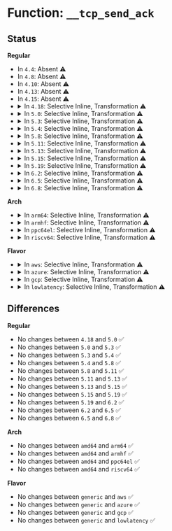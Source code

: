 # Function: <code>__tcp_send_ack</code>

## Status
<b>Regular</b>
<ul>
<li>
In <code>4.4</code>: Absent ⚠️
</li>
<li>
In <code>4.8</code>: Absent ⚠️
</li>
<li>
In <code>4.10</code>: Absent ⚠️
</li>
<li>
In <code>4.13</code>: Absent ⚠️
</li>
<li>
In <code>4.15</code>: Absent ⚠️
</li>
<li>
<details>
<summary>In <code>4.18</code>: Selective Inline, Transformation ⚠️</summary>

```c
void __tcp_send_ack(struct sock *sk, u32 rcv_nxt);
```

**Collision:** Unique Global

**Inline:** Selective

**Transformation:** True

**Instances:**

```
In net/ipv4/tcp_output.c (ffffffff8190c233)
Location: net/ipv4/tcp_output.c:3585
Inline: True
Inline callers:
  - net/ipv4/tcp_output.c:tcp_send_delayed_ack
Direct callers:
  - net/ipv4/tcp_output.c:tcp_send_delayed_ack
```
**Symbols:**

```
ffffffff8190a7d0-ffffffff8190a8cf: __tcp_send_ack.part.46 (STB_LOCAL)
ffffffff8190a8d0-ffffffff8190a8e9: __tcp_send_ack (STB_GLOBAL)
```
</details>
</li>
<li>
<details>
<summary>In <code>5.0</code>: Selective Inline, Transformation ⚠️</summary>

```c
void __tcp_send_ack(struct sock *sk, u32 rcv_nxt);
```

**Collision:** Unique Global

**Inline:** Selective

**Transformation:** True

**Instances:**

```
In net/ipv4/tcp_output.c (ffffffff8193a503)
Location: net/ipv4/tcp_output.c:3617
Inline: True
Inline callers:
  - net/ipv4/tcp_output.c:tcp_send_delayed_ack
Direct callers:
  - net/ipv4/tcp_output.c:tcp_send_delayed_ack
```
**Symbols:**

```
ffffffff81938a70-ffffffff81938b6f: __tcp_send_ack.part.48 (STB_LOCAL)
ffffffff81938b70-ffffffff81938b89: __tcp_send_ack (STB_GLOBAL)
```
</details>
</li>
<li>
<details>
<summary>In <code>5.3</code>: Selective Inline, Transformation ⚠️</summary>

```c
void __tcp_send_ack(struct sock *sk, u32 rcv_nxt);
```

**Collision:** Unique Global

**Inline:** Selective

**Transformation:** True

**Instances:**

```
In net/ipv4/tcp_output.c (ffffffff8199e851)
Location: net/ipv4/tcp_output.c:3652
Inline: True
Inline callers:
  - net/ipv4/tcp_output.c:tcp_send_delayed_ack
Direct callers:
  - net/ipv4/tcp_output.c:tcp_send_delayed_ack
```
**Symbols:**

```
ffffffff8199b9b0-ffffffff8199bac1: __tcp_send_ack.part.0 (STB_LOCAL)
ffffffff8199bad0-ffffffff8199bae9: __tcp_send_ack (STB_GLOBAL)
```
</details>
</li>
<li>
<details>
<summary>In <code>5.4</code>: Selective Inline, Transformation ⚠️</summary>

```c
void __tcp_send_ack(struct sock *sk, u32 rcv_nxt);
```

**Collision:** Unique Global

**Inline:** Selective

**Transformation:** True

**Instances:**

```
In net/ipv4/tcp_output.c (ffffffff819d5361)
Location: net/ipv4/tcp_output.c:3684
Inline: True
Inline callers:
  - net/ipv4/tcp_output.c:tcp_send_delayed_ack
Direct callers:
  - net/ipv4/tcp_output.c:tcp_send_delayed_ack
```
**Symbols:**

```
ffffffff819d23d0-ffffffff819d24e1: __tcp_send_ack.part.0 (STB_LOCAL)
ffffffff819d24f0-ffffffff819d2509: __tcp_send_ack (STB_GLOBAL)
```
</details>
</li>
<li>
<details>
<summary>In <code>5.8</code>: Selective Inline, Transformation ⚠️</summary>

```c
void __tcp_send_ack(struct sock *sk, u32 rcv_nxt);
```

**Collision:** Unique Global

**Inline:** Selective

**Transformation:** True

**Instances:**

```
In net/ipv4/tcp_output.c (ffffffff81ac1cab)
Location: net/ipv4/tcp_output.c:3757
Inline: True
Inline callers:
  - net/ipv4/tcp_output.c:tcp_send_delayed_ack
Direct callers:
  - net/ipv4/tcp_output.c:tcp_send_delayed_ack
  - net/ipv4/bpf_tcp_ca.c:bpf_tcp_send_ack
```
**Symbols:**

```
ffffffff81abf130-ffffffff81abf241: __tcp_send_ack.part.0 (STB_LOCAL)
ffffffff81abf250-ffffffff81abf269: __tcp_send_ack (STB_GLOBAL)
```
</details>
</li>
<li>
<details>
<summary>In <code>5.11</code>: Selective Inline, Transformation ⚠️</summary>

```c
void __tcp_send_ack(struct sock *sk, u32 rcv_nxt);
```

**Collision:** Unique Global

**Inline:** Selective

**Transformation:** True

**Instances:**

```
In net/ipv4/tcp_output.c (ffffffff81acd710)
Location: net/ipv4/tcp_output.c:3936
Inline: True
Inline callers:
  - net/ipv4/tcp_output.c:tcp_send_delayed_ack
Direct callers:
  - net/ipv4/tcp_output.c:tcp_send_delayed_ack
  - net/ipv4/bpf_tcp_ca.c:bpf_tcp_send_ack
```
**Symbols:**

```
ffffffff81acaa90-ffffffff81acac34: __tcp_send_ack.part.0 (STB_LOCAL)
ffffffff81acac40-ffffffff81acac59: __tcp_send_ack (STB_GLOBAL)
```
</details>
</li>
<li>
<details>
<summary>In <code>5.13</code>: Selective Inline, Transformation ⚠️</summary>

```c
void __tcp_send_ack(struct sock *sk, u32 rcv_nxt);
```

**Collision:** Unique Global

**Inline:** Selective

**Transformation:** True

**Instances:**

```
In net/ipv4/tcp_output.c (ffffffff81ab88db)
Location: net/ipv4/tcp_output.c:3933
Inline: True
Inline callers:
  - net/ipv4/tcp_output.c:tcp_send_delayed_ack
Direct callers:
  - net/ipv4/tcp_output.c:tcp_send_delayed_ack
  - net/ipv4/bpf_tcp_ca.c:bpf_tcp_send_ack
```
**Symbols:**

```
ffffffff81ab5a80-ffffffff81ab5c25: __tcp_send_ack.part.0 (STB_LOCAL)
ffffffff81ab5c30-ffffffff81ab5c49: __tcp_send_ack (STB_GLOBAL)
```
</details>
</li>
<li>
<details>
<summary>In <code>5.15</code>: Selective Inline, Transformation ⚠️</summary>

```c
void __tcp_send_ack(struct sock *sk, u32 rcv_nxt);
```

**Collision:** Unique Global

**Inline:** Selective

**Transformation:** True

**Instances:**

```
In net/ipv4/tcp_output.c (ffffffff81b75afb)
Location: net/ipv4/tcp_output.c:3934
Inline: True
Inline callers:
  - net/ipv4/tcp_output.c:tcp_send_delayed_ack
Direct callers:
  - net/ipv4/tcp_output.c:tcp_send_delayed_ack
  - net/ipv4/bpf_tcp_ca.c:bpf_tcp_send_ack
```
**Symbols:**

```
ffffffff81b72ac0-ffffffff81b72c75: __tcp_send_ack.part.0 (STB_LOCAL)
ffffffff81d3b2bf-ffffffff81d3b2df: __tcp_send_ack.part.0.cold (STB_LOCAL)
ffffffff81b72c80-ffffffff81b72c99: __tcp_send_ack (STB_GLOBAL)
```
</details>
</li>
<li>
<details>
<summary>In <code>5.19</code>: Selective Inline, Transformation ⚠️</summary>

```c
void __tcp_send_ack(struct sock *sk, u32 rcv_nxt);
```

**Collision:** Unique Global

**Inline:** Selective

**Transformation:** True

**Instances:**

```
In net/ipv4/tcp_output.c (ffffffff81d053cc)
Location: net/ipv4/tcp_output.c:3943
Inline: True
Inline callers:
  - net/ipv4/tcp_output.c:tcp_send_delayed_ack
Direct callers:
  - net/ipv4/tcp_output.c:tcp_send_delayed_ack
  - net/ipv4/bpf_tcp_ca.c:bpf_tcp_send_ack
```
**Symbols:**

```
ffffffff81d02180-ffffffff81d02344: __tcp_send_ack.part.0 (STB_LOCAL)
ffffffff81f07be2-ffffffff81f07c02: __tcp_send_ack.part.0.cold (STB_LOCAL)
ffffffff81d02350-ffffffff81d0237d: __tcp_send_ack (STB_GLOBAL)
```
</details>
</li>
<li>
<details>
<summary>In <code>6.2</code>: Selective Inline, Transformation ⚠️</summary>

```c
void __tcp_send_ack(struct sock *sk, u32 rcv_nxt);
```

**Collision:** Unique Global

**Inline:** Selective

**Transformation:** True

**Instances:**

```
In net/ipv4/tcp_output.c (ffffffff81eca49c)
Location: net/ipv4/tcp_output.c:3945
Inline: True
Inline callers:
  - net/ipv4/tcp_output.c:tcp_send_delayed_ack
Direct callers:
  - net/ipv4/tcp_output.c:tcp_send_delayed_ack
  - net/ipv4/bpf_tcp_ca.c:bpf_tcp_send_ack
```
**Symbols:**

```
ffffffff81ec7330-ffffffff81ec74f4: __tcp_send_ack.part.0 (STB_LOCAL)
ffffffff820af674-ffffffff820af694: __tcp_send_ack.part.0.cold (STB_LOCAL)
ffffffff81ec7510-ffffffff81ec753d: __tcp_send_ack (STB_GLOBAL)
```
</details>
</li>
<li>
<details>
<summary>In <code>6.5</code>: Selective Inline, Transformation ⚠️</summary>

```c
void __tcp_send_ack(struct sock *sk, u32 rcv_nxt);
```

**Collision:** Unique Global

**Inline:** Selective

**Transformation:** True

**Instances:**

```
In net/ipv4/tcp_output.c (ffffffff81f28fdc)
Location: net/ipv4/tcp_output.c:4034
Inline: True
Inline callers:
  - net/ipv4/tcp_output.c:tcp_send_delayed_ack
Direct callers:
  - net/ipv4/tcp_output.c:tcp_send_delayed_ack
  - net/ipv4/bpf_tcp_ca.c:bpf_tcp_send_ack
```
**Symbols:**

```
ffffffff81f25c10-ffffffff81f25dd0: __tcp_send_ack.part.0 (STB_LOCAL)
ffffffff82130a40-ffffffff82130a6f: __tcp_send_ack.part.0.cold (STB_LOCAL)
ffffffff81f25de0-ffffffff81f25e0d: __tcp_send_ack (STB_GLOBAL)
```
</details>
</li>
<li>
<details>
<summary>In <code>6.8</code>: Selective Inline, Transformation ⚠️</summary>

```c
void __tcp_send_ack(struct sock *sk, u32 rcv_nxt);
```

**Collision:** Unique Global

**Inline:** Selective

**Transformation:** True

**Instances:**

```
In net/ipv4/tcp_output.c (ffffffff81fedb1f)
Location: net/ipv4/tcp_output.c:4194
Inline: True
Inline callers:
  - net/ipv4/tcp_output.c:tcp_send_delayed_ack
  - net/ipv4/tcp_output.c:tcp_release_cb
Direct callers:
  - net/ipv4/tcp_output.c:tcp_send_delayed_ack
  - net/ipv4/tcp_output.c:tcp_release_cb
  - net/ipv4/bpf_tcp_ca.c:bpf_tcp_send_ack
```
**Symbols:**

```
ffffffff81fea5d0-ffffffff81fea78a: __tcp_send_ack.part.0 (STB_LOCAL)
ffffffff82212214-ffffffff82212243: __tcp_send_ack.part.0.cold (STB_LOCAL)
ffffffff81fea7a0-ffffffff81fea7cd: __tcp_send_ack (STB_GLOBAL)
```
</details>
</li>
</ul>
<b>Arch</b>
<ul>
<li>
<details>
<summary>In <code>arm64</code>: Selective Inline, Transformation ⚠️</summary>

```c
void __tcp_send_ack(struct sock *sk, u32 rcv_nxt);
```

**Collision:** Unique Global

**Inline:** Selective

**Transformation:** True

**Instances:**

```
In net/ipv4/tcp_output.c (ffff800010c87fa4)
Location: net/ipv4/tcp_output.c:3684
Inline: True
Inline callers:
  - net/ipv4/tcp_output.c:tcp_send_delayed_ack
Direct callers:
  - net/ipv4/tcp_output.c:tcp_send_delayed_ack
```
**Symbols:**

```
ffff800010c84f68-ffff800010c85088: __tcp_send_ack.part.0 (STB_LOCAL)
ffff800010c85088-ffff800010c850cc: __tcp_send_ack (STB_GLOBAL)
```
</details>
</li>
<li>
<details>
<summary>In <code>armhf</code>: Selective Inline, Transformation ⚠️</summary>

```c
void __tcp_send_ack(struct sock *sk, u32 rcv_nxt);
```

**Collision:** Unique Global

**Inline:** Selective

**Transformation:** True

**Instances:**

```
In net/ipv4/tcp_output.c (c0d972fc)
Location: net/ipv4/tcp_output.c:3684
Inline: True
Inline callers:
  - net/ipv4/tcp_output.c:tcp_send_delayed_ack
Direct callers:
  - net/ipv4/tcp_output.c:tcp_send_delayed_ack
```
**Symbols:**

```
c0d9425c-c0d94380: __tcp_send_ack.part.0 (STB_LOCAL)
c0d94380-c0d943a8: __tcp_send_ack (STB_GLOBAL)
```
</details>
</li>
<li>
<details>
<summary>In <code>ppc64el</code>: Selective Inline, Transformation ⚠️</summary>

```c
void __tcp_send_ack(struct sock *sk, u32 rcv_nxt);
```

**Collision:** Unique Global

**Inline:** Selective

**Transformation:** True

**Instances:**

```
In net/ipv4/tcp_output.c (c000000000d94dc0)
Location: net/ipv4/tcp_output.c:3684
Inline: True
Inline callers:
  - net/ipv4/tcp_output.c:tcp_send_delayed_ack
Direct callers:
  - net/ipv4/tcp_output.c:tcp_send_delayed_ack
```
**Symbols:**

```
c000000000d90f80-c000000000d910f0: __tcp_send_ack.part.0 (STB_LOCAL)
c000000000d910f0-c000000000d91110: __tcp_send_ack (STB_GLOBAL)
```
</details>
</li>
<li>
<details>
<summary>In <code>riscv64</code>: Selective Inline, Transformation ⚠️</summary>

```c
void __tcp_send_ack(struct sock *sk, u32 rcv_nxt);
```

**Collision:** Unique Global

**Inline:** Selective

**Transformation:** True

**Instances:**

```
In net/ipv4/tcp_output.c (ffffffe0007e9240)
Location: net/ipv4/tcp_output.c:3684
Inline: True
Inline callers:
  - net/ipv4/tcp_output.c:tcp_send_delayed_ack
Direct callers:
  - net/ipv4/tcp_output.c:tcp_send_delayed_ack
```
**Symbols:**

```
ffffffe0007e68e2-ffffffe0007e69ea: __tcp_send_ack.part.0 (STB_LOCAL)
ffffffe0007e69ea-ffffffe0007e6a2a: __tcp_send_ack (STB_GLOBAL)
```
</details>
</li>
</ul>
<b>Flavor</b>
<ul>
<li>
<details>
<summary>In <code>aws</code>: Selective Inline, Transformation ⚠️</summary>

```c
void __tcp_send_ack(struct sock *sk, u32 rcv_nxt);
```

**Collision:** Unique Global

**Inline:** Selective

**Transformation:** True

**Instances:**

```
In net/ipv4/tcp_output.c (ffffffff819751d1)
Location: net/ipv4/tcp_output.c:3684
Inline: True
Inline callers:
  - net/ipv4/tcp_output.c:tcp_send_delayed_ack
Direct callers:
  - net/ipv4/tcp_output.c:tcp_send_delayed_ack
```
**Symbols:**

```
ffffffff81972240-ffffffff81972351: __tcp_send_ack.part.0 (STB_LOCAL)
ffffffff81972360-ffffffff81972379: __tcp_send_ack (STB_GLOBAL)
```
</details>
</li>
<li>
<details>
<summary>In <code>azure</code>: Selective Inline, Transformation ⚠️</summary>

```c
void __tcp_send_ack(struct sock *sk, u32 rcv_nxt);
```

**Collision:** Unique Global

**Inline:** Selective

**Transformation:** True

**Instances:**

```
In net/ipv4/tcp_output.c (ffffffff8192ec91)
Location: net/ipv4/tcp_output.c:3684
Inline: True
Inline callers:
  - net/ipv4/tcp_output.c:tcp_send_delayed_ack
Direct callers:
  - net/ipv4/tcp_output.c:tcp_send_delayed_ack
```
**Symbols:**

```
ffffffff8192bd10-ffffffff8192be21: __tcp_send_ack.part.0 (STB_LOCAL)
ffffffff8192be30-ffffffff8192be49: __tcp_send_ack (STB_GLOBAL)
```
</details>
</li>
<li>
<details>
<summary>In <code>gcp</code>: Selective Inline, Transformation ⚠️</summary>

```c
void __tcp_send_ack(struct sock *sk, u32 rcv_nxt);
```

**Collision:** Unique Global

**Inline:** Selective

**Transformation:** True

**Instances:**

```
In net/ipv4/tcp_output.c (ffffffff819df9a1)
Location: net/ipv4/tcp_output.c:3684
Inline: True
Inline callers:
  - net/ipv4/tcp_output.c:tcp_send_delayed_ack
Direct callers:
  - net/ipv4/tcp_output.c:tcp_send_delayed_ack
```
**Symbols:**

```
ffffffff819dca10-ffffffff819dcb21: __tcp_send_ack.part.0 (STB_LOCAL)
ffffffff819dcb30-ffffffff819dcb49: __tcp_send_ack (STB_GLOBAL)
```
</details>
</li>
<li>
<details>
<summary>In <code>lowlatency</code>: Selective Inline, Transformation ⚠️</summary>

```c
void __tcp_send_ack(struct sock *sk, u32 rcv_nxt);
```

**Collision:** Unique Global

**Inline:** Selective

**Transformation:** True

**Instances:**

```
In net/ipv4/tcp_output.c (ffffffff819e9657)
Location: net/ipv4/tcp_output.c:3684
Inline: True
Inline callers:
  - net/ipv4/tcp_output.c:tcp_send_delayed_ack
Direct callers:
  - net/ipv4/tcp_output.c:tcp_send_delayed_ack
```
**Symbols:**

```
ffffffff819e6690-ffffffff819e67a4: __tcp_send_ack.part.0 (STB_LOCAL)
ffffffff819e67b0-ffffffff819e67c9: __tcp_send_ack (STB_GLOBAL)
```
</details>
</li>
</ul>

## Differences
<b>Regular</b>
<ul>
<li>
No changes between <code>4.18</code> and <code>5.0</code> ✅
</li>
<li>
No changes between <code>5.0</code> and <code>5.3</code> ✅
</li>
<li>
No changes between <code>5.3</code> and <code>5.4</code> ✅
</li>
<li>
No changes between <code>5.4</code> and <code>5.8</code> ✅
</li>
<li>
No changes between <code>5.8</code> and <code>5.11</code> ✅
</li>
<li>
No changes between <code>5.11</code> and <code>5.13</code> ✅
</li>
<li>
No changes between <code>5.13</code> and <code>5.15</code> ✅
</li>
<li>
No changes between <code>5.15</code> and <code>5.19</code> ✅
</li>
<li>
No changes between <code>5.19</code> and <code>6.2</code> ✅
</li>
<li>
No changes between <code>6.2</code> and <code>6.5</code> ✅
</li>
<li>
No changes between <code>6.5</code> and <code>6.8</code> ✅
</li>
</ul>
<b>Arch</b>
<ul>
<li>
No changes between <code>amd64</code> and <code>arm64</code> ✅
</li>
<li>
No changes between <code>amd64</code> and <code>armhf</code> ✅
</li>
<li>
No changes between <code>amd64</code> and <code>ppc64el</code> ✅
</li>
<li>
No changes between <code>amd64</code> and <code>riscv64</code> ✅
</li>
</ul>
<b>Flavor</b>
<ul>
<li>
No changes between <code>generic</code> and <code>aws</code> ✅
</li>
<li>
No changes between <code>generic</code> and <code>azure</code> ✅
</li>
<li>
No changes between <code>generic</code> and <code>gcp</code> ✅
</li>
<li>
No changes between <code>generic</code> and <code>lowlatency</code> ✅
</li>
</ul>
